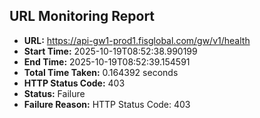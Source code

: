 ## URL Monitoring Report

- **URL:** https://api-gw1-prod1.fisglobal.com/gw/v1/health
- **Start Time:** 2025-10-19T08:52:38.990199
- **End Time:** 2025-10-19T08:52:39.154591
- **Total Time Taken:** 0.164392 seconds
- **HTTP Status Code:** 403
- **Status:** Failure
- **Failure Reason:** HTTP Status Code: 403
